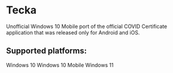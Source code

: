 # Tecka
Unofficial Windows 10 Mobile port of the official COVID Certificate application that was released only for Android and iOS.

## Supported platforms:
Windows 10
Windows 10 Mobile
Windows 11
